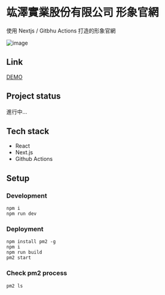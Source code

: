 # 竑澤實業股份有限公司 形象官網

使用 Nextjs / Gitbhu Actions 打造的形象官網

![image](https://user-images.githubusercontent.com/25131952/181602885-d64903f7-b80f-4cc9-9e8e-36d7d988d033.png)

## Link
[DEMO](https://larrykkk.github.io/hungtse-next/)

## Project status
進行中...

## Tech stack

- React
- Next.js
- Github Actions

## Setup

### Development

```
npm i
npm run dev
```

### Deployment

```
npm install pm2 -g
npm i
npm run build
pm2 start
```

### Check pm2 process 

```
pm2 ls
```
